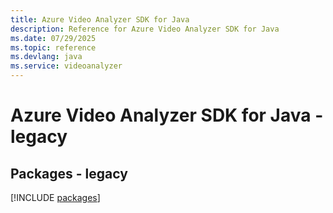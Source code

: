 ```yaml
---
title: Azure Video Analyzer SDK for Java
description: Reference for Azure Video Analyzer SDK for Java
ms.date: 07/29/2025
ms.topic: reference
ms.devlang: java
ms.service: videoanalyzer
---
```

# Azure Video Analyzer SDK for Java - legacy
## Packages - legacy
[!INCLUDE [packages](video-analyzer-index.md)]